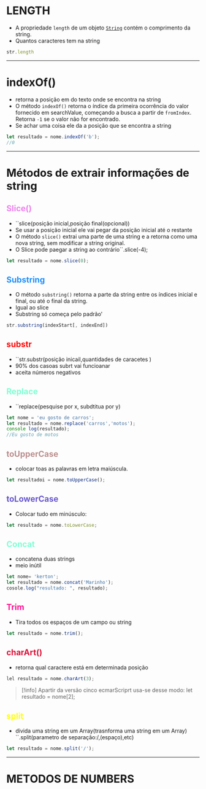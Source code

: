 # LENGTH
- A propriedade `length` de um objeto [`String`](https://developer.mozilla.org/pt-BR/docs/Web/JavaScript/Reference/Global_Objects/String) contém o comprimento da string. 
- Quantos caracteres tem na string
```js
str.length
```
---
# indexOf()
- retorna a posição em do texto onde se encontra  na string
- O método `indexOf()` retorna o índice da primeira ocorrência do valor fornecido em searchValue, começando a busca a partir de `fromIndex`. Retorna `-1` se o valor não for encontrado.
- Se achar uma coisa ele da a posição que se encontra a string
```js
let resultado = nome.indexOf('b');
//0
```
---
# Métodos de extrair informações de string
## <span style="color:violet">Slice()</span> 
- ``slice(posição inicial,posição final(opcional))
- Se usar a posição inicial ele vai pegar da posição inicial até o restante
- O método `slice()` extrai uma parte de uma string e a retorna como uma nova string, sem modificar a string original.
- O Slice pode paegar a string ao contrário``.slice(-4);
```js
let resultado = nome.slice(0);
```

## <span style="color: #1E90FF">Substring</span>
- O método `substring()` retorna a parte da string entre os índices inicial e final, ou até o final da string.
- Igual ao slice
- Substring só começa pelo padrão'
```js
str.substring(indexStart[, indexEnd])
```

## <span style="color:red">substr</span> 
- ``str.substr(posição inicail,quantidades de caracetes )
- 90% dos casoas subrt vai funcioanar
- aceita números negativos

## <span style="color:aquamarine">Replace</span> 
- ``replace(pesquise por x, subdtitua por y)
 ```js
 let nome = 'eu gosto de carros';
 let resultado = nome.replace('carros','motos');
 console log(resultado);
 //Eu gosto de motos
```

## <span style="color:#BC8F8F">toUpperCase</span>
- colocar toas as palavras em letra maiúscula.
```js
let resultadoi = nome.toUpperCase();
```

## <span style="color:#6959CD">toLowerCase</span>
- Colocar tudo em minúsculo:
```js
let resultado = nome.toLowerCase;
```

## <span style="color:#7FFFD4">Concat</span>
- concatena duas strings
- meio inútil
```js
let nome= 'kerton';
let resultado = nome.concat('Marinho');
cosole.log("resultado: ", resultado);
```

## <span style="color:#FF1493">Trim</span>
- Tira todos os espaços de um campo ou string
```js
let resultado = nome.trim();
```

## <span style="color:#DC143C">charArt()</span> 
- retorna qual caractere está em determinada posição
```js
lel resultado = nome.charArt(3);
```
>[!info]
>Apartir da versão cinco ecmarScriprt usa-se desse modo:
>let resultado = nome[2];

## <span style="color:#FFFF00">split</span>
- divida uma string em um Array(trasnforma uma string em um Array)
``.split(parametro de separação:/,(espaço),etc)
```js
let resultado = nome.split('/');
```
---
# METODOS DE NUMBERS
